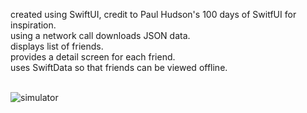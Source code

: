 created using SwiftUI, credit to Paul Hudson's 100 days of SwitfUI for inspiration.<br/>
using a network call downloads JSON data.<br/>
displays list of friends.<br/>
provides a detail screen for each friend.<br/>
uses SwiftData so that friends can be viewed offline.<br/>
<br/>

![simulator](https://github.com/user-attachments/assets/7a81a0c3-cae0-470b-9dcc-3fa95ec6fee8)
